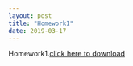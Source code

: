 ```yaml
---
layout: post
title: "Homework1"
date: 2019-03-17
---
```

Homework1.[click here to download]({{site.baseurl}}/assets/VC_Dimension_HW1_15220162202134.pdf)
